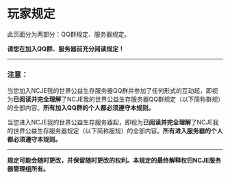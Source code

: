 # 玩家规定

此页面分为两部分：QQ群规定、服务器规定。

**请您在加入QQ群、服务器前充分阅读规定！**

---

### 注意：

当您加入NCJE我的世界公益生存服务器QQ群并参加了任何形式的互动起，即视为**已阅读并完全理解**了NCJE我的世界公益生存服务器QQ群规定（以下简称群规）的全部内容。**所有加入QQ群的个人都必须遵守本规则。**

当您进入NCJE我的世界公益生存服务器起，即视为**已阅读并完全理解**了NCJE我的世界公益生存服务器规定（以下简称服规）的全部内容。**所有进入服务器的个人都必须遵守本规则。**

---

**规定可能会随时更改，并保留随时更改的权利。本规定的最终解释权归NCJE服务器管理组所有。**